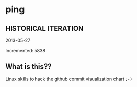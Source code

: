 # ping

## HISTORICAL ITERATION
2013-05-27

Incremented: 5838

## What is this?? 
Linux skills to hack the github commit visualization chart `;-)`

